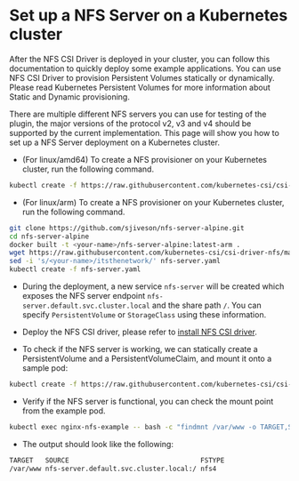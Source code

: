 # Set up a NFS Server on a Kubernetes cluster

After the NFS CSI Driver is deployed in your cluster, you can follow this documentation to quickly deploy some example applications. You can use NFS CSI Driver to provision Persistent Volumes statically or dynamically. Please read Kubernetes Persistent Volumes for more information about Static and Dynamic provisioning.

There are multiple different NFS servers you can use for testing of 
the plugin, the major versions of the protocol v2, v3 and v4 should be supported
by the current implementation. This page will show you how to set up a NFS Server deployment on a Kubernetes cluster.

- (For linux/amd64) To create a NFS provisioner on your Kubernetes cluster, run the following command.

```bash
kubectl create -f https://raw.githubusercontent.com/kubernetes-csi/csi-driver-nfs/master/deploy/example/nfs-provisioner/nfs-server.yaml
```

- (For linux/arm) To create a NFS provisioner on your Kubernetes cluster, run the following command.

```bash
git clone https://github.com/sjiveson/nfs-server-alpine.git
cd nfs-server-alpine
docker built -t <your-name>/nfs-server-alpine:latest-arm .
wget https://raw.githubusercontent.com/kubernetes-csi/csi-driver-nfs/master/deploy/example/nfs-provisioner/nfs-server.yaml
sed -i 's/<your-name>/itsthenetwork/' nfs-server.yaml
kubectl create -f nfs-server.yaml
```

- During the deployment, a new service `nfs-server` will be created which exposes the NFS server endpoint `nfs-server.default.svc.cluster.local` and the share path `/`. You can specify `PersistentVolume` or `StorageClass` using these information.

- Deploy the NFS CSI driver, please refer to [install NFS CSI driver](../../../docs/install-nfs-csi-driver.md).

- To check if the NFS server is working, we can statically create a PersistentVolume and a PersistentVolumeClaim, and mount it onto a sample pod:

```bash
kubectl create -f https://raw.githubusercontent.com/kubernetes-csi/csi-driver-nfs/master/deploy/example/nfs-provisioner/nginx-pod.yaml
```

 - Verify if the NFS server is functional, you can check the mount point from the example pod.

 ```bash
kubectl exec nginx-nfs-example -- bash -c "findmnt /var/www -o TARGET,SOURCE,FSTYPE"
```

 - The output should look like the following:

 ```bash
TARGET   SOURCE                                 FSTYPE
/var/www nfs-server.default.svc.cluster.local:/ nfs4
```

